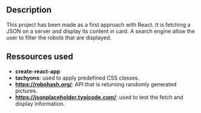 ## Description
This project has been made as a first approach with React.
It is fetching a JSON on a server and display its content in card.
A search engine allow the user to filter the robots that are displayed.

## Ressources used
- __create-react-app__
- __tachyons__: used to apply predefined CSS classes.
- __https://robohash.org/__: API that is returning randomly generated pictures.
- __https://jsonplaceholder.typicode.com/__: used to test the fetch and display information.
